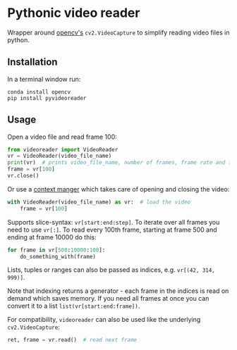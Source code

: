 # Pythonic video reader
Wrapper around [opencv's][1] `cv2.VideoCapture` to simplify reading video files in python.

## Installation
In a terminal window run:
```shell
conda install opencv
pip install pyvideoreader
```

## Usage
Open a video file and read frame 100:
```python
from videoreader import VideoReader  
vr = VideoReader(video_file_name)
print(vr)  # prints video_file_name, number of frames, frame rate and frame size
frame = vr[100]
vr.close()
```

Or use a [context manger][2] which takes care of opening and closing the video:
```python
with VideoReader(video_file_name) as vr:  # load the video
    frame = vr[100]
```

Supports slice-syntax: `vr[start:end:step]`. To iterate over all frames you need to use `vr[:]`. To read every 100th frame, starting at frame 500 and ending at frame 10000 do this:
```python
for frame in vr[500:10000:100]:
    do_something_with(frame)
```
Lists, tuples or ranges can also be passed as indices, e.g. `vr[(42, 314, 999)]`.

Note that indexing returns a generator - each frame in the indices is read on demand which saves memory. If you need all frames at once you can convert it to a list `list(vr[start:end:frame])`.

For compatibility, `videoreader` can also be used like the underlying `cv2.VideoCapture`:
```python
ret, frame = vr.read()  # read next frame
```

[1]: http://opencv.org
[2]: https://jeffknupp.com/blog/2016/03/07/python-with-context-managers/
